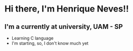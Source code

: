 # Hi there, I'm Henrique Neves!!
## I'm a currently at university, UAM - SP
- Learning C language
- I'm starting, so, I don't know much yet
